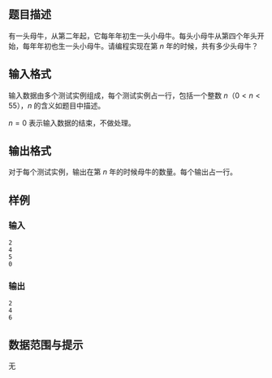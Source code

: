 ## 题目描述

有一头母牛，从第二年起，它每年年初生一头小母牛。每头小母牛从第四个年头开始，每年年初也生一头小母牛。请编程实现在第 $n$ 年的时候，共有多少头母牛？

## 输入格式
输入数据由多个测试实例组成，每个测试实例占一行，包括一个整数 $n$（$0<n<55$），$n$ 的含义如题目中描述。

$n=0$ 表示输入数据的结束，不做处理。

## 输出格式
对于每个测试实例，输出在第 $n$ 年的时候母牛的数量。每个输出占一行。

## 样例
### 输入
```
2
4
5
0
```
### 输出
```
2
4
6
```

## 数据范围与提示
无
